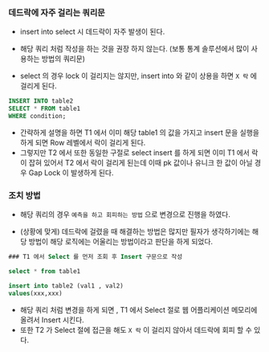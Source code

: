 

### 데드락에 자주 걸리는 쿼리문 

* insert into select 시 데드락이 자주 발생이 된다. 

* 해당 쿼리 처럼 작성을 하는 것을 권장 하지 않는다. (보통 통계 솔루션에서 많이 사용하는 방법의 쿼리문)

* select 의 경우 lock 이 걸리지는 않지만,  insert into 와 같이 상용을 하면 `X 락` 에 걸리게 된다. 

```sql
INSERT INTO table2
SELECT * FROM table1
WHERE condition;
```

* 간략하게 설명을 하면 T1 에서 이미 해당 table1 의 값을 가지고 insert 문을 실행을 하게 되면 Row 레벨에서 락이 걸리게 된다. 
* 그렇지만 T2 에서 또한 동일한 구절로 select insert 를 하게 되면 이미 T1 에서 락이 잡혀 있어서 T2 에서 락이 걸리게 된는데 이때 pk 값이나 유니크 한 값이 아닐 경우 Gap Lock 이 발생하게 된다. 


### 조치 방법 

* 해당 쿼리의 경우 `예측을 하고 회피하는 방법` 으로 변경으로 진행을 하였다. 

* (상황에 맞게) 데드락에 걸렸을 때 해결하는 방법은 많지만 필자가 생각하기에는 해당 방법이 해당 로직에는 어울리는 방법이라고 판단을 하게 되었다.

```sql
### T1 에서 Select 를 먼저 조회 후 Insert 구문으로 작성 

select * from table1 

insert into table2 (val1 , val2)
values(xxx,xxx)
```

* 해당 쿼리 처럼 변경을 하게 되면 , T1 에서 Select 절로 웹 어플리케이션 메모리에 올려서 Insert 시킨다. 
* 또한 T2 가 Select 절에 접근을 해도 `X 락` 이 걸리지 않아서 데드락에 회피 할 수 있다.

